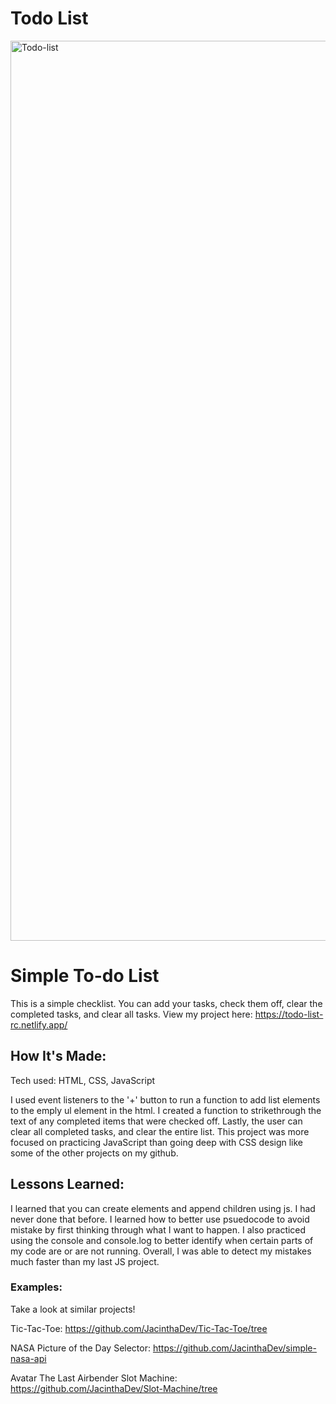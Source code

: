 # Todo List

<img width="1440" alt="Todo-list" src="https://github.com/JacinthaDev/Todo-list/assets/129231721/e7fe2fbf-2463-49b1-868f-0de37bad418f">

# Simple To-do List
This is a simple checklist. You can add your tasks, check them off, clear the completed tasks, and clear all tasks.
View my project here: https://todo-list-rc.netlify.app/


## How It's Made:
Tech used: HTML, CSS, JavaScript

I used event listeners to the '+' button to run a function to add list elements to the emply ul element in the html. I created a function to strikethrough the text of any completed items that were checked off. Lastly, the user can clear all completed tasks, and clear the entire list. This project was more focused on practicing JavaScript than going deep with CSS design like some of the other projects on my github.



## Lessons Learned:
I learned that you can create elements and append children using js. I had never done that before. I learned how to better use psuedocode to avoid mistake by first thinking through what I want to happen. I also practiced using the console and console.log to better identify when certain parts of my code are or are not running. Overall, I was able to detect my mistakes much faster than my last JS project.

### Examples:
Take a look at similar projects!

Tic-Tac-Toe: https://github.com/JacinthaDev/Tic-Tac-Toe/tree

NASA Picture of the Day Selector: https://github.com/JacinthaDev/simple-nasa-api

Avatar The Last Airbender Slot Machine: https://github.com/JacinthaDev/Slot-Machine/tree
